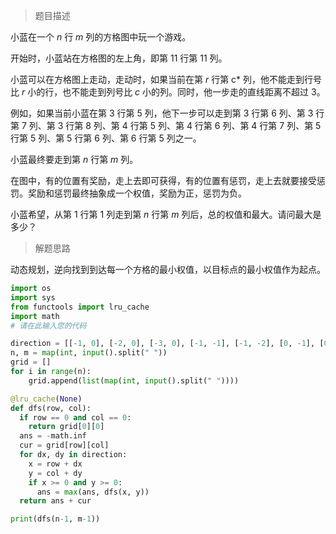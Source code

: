 > 题目描述

小蓝在一个 *n* 行 *m* 列的方格图中玩一个游戏。

开始时，小蓝站在方格图的左上角，即第 11 行第 11 列。

小蓝可以在方格图上走动，走动时，如果当前在第 *r* 行第 c* 列，他不能走到行号比 *r* 小的行，也不能走到列号比 *c* 小的列。同时，他一步走的直线距离不超过 3。

例如，如果当前小蓝在第 3 行第 5 列，他下一步可以走到第 3 行第 6 列、第 3 行第 7 列、第 3 行第 8 列、第 4 行第 5 列、第 4 行第 6 列、第 4 行第 7 列、第 5 行第 5 列、第 5 行第 6 列、第 6 行第 5 列之一。

小蓝最终要走到第 *n* 行第 *m* 列。

在图中，有的位置有奖励，走上去即可获得，有的位置有惩罚，走上去就要接受惩罚。奖励和惩罚最终抽象成一个权值，奖励为正，惩罚为负。

小蓝希望，从第 1 行第 1 列走到第 *n* 行第 *m* 列后，总的权值和最大。请问最大是多少？

> 解题思路

动态规划，逆向找到到达每一个方格的最小权值，以目标点的最小权值作为起点。

```python
import os
import sys
from functools import lru_cache
import math
# 请在此输入您的代码

direction = [[-1, 0], [-2, 0], [-3, 0], [-1, -1], [-1, -2], [0, -1], [0, -2], [0, -3], [-2, -1]]
n, m = map(int, input().split(" "))
grid = []
for i in range(n):
    grid.append(list(map(int, input().split(" "))))

@lru_cache(None)
def dfs(row, col):
  if row == 0 and col == 0:
    return grid[0][0]
  ans = -math.inf
  cur = grid[row][col]
  for dx, dy in direction:
    x = row + dx
    y = col + dy
    if x >= 0 and y >= 0:
      ans = max(ans, dfs(x, y))
  return ans + cur

print(dfs(n-1, m-1))
```

